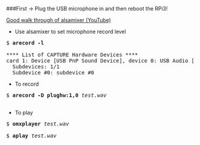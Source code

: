 ###First -> Plug the USB microphone in and then reboot the RPi3!

[Good walk through of alsamixer (YouTube)](http://asliceofraspberrypi.blogspot.com/2013/02/adding-audio-input-device.html)

- Use alsamixer to set microphone record level  

<pre>
$ <b>arecord -l</b>

**** List of CAPTURE Hardware Devices ****
card 1: Device [USB PnP Sound Device], device 0: USB Audio [USB Audio]
  Subdevices: 1/1
  Subdevice #0: subdevice #0
</pre>


- To record

<pre>
$ <b>arecord -D plughw:1,0</b> <em>test.wav</em>

</pre>

- To play

<pre>
$ <b>omxplayer</b> <em>test.wav</em>  

$ <b>aplay</b> <em>test.wav</em>
</pre>
